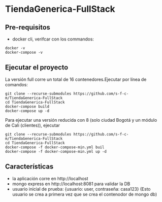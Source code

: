 # TiendaGenerica-FullStack

## Pre-requisitos
- docker cli, verifcar con los commandos:
```Shell
docker -v
docker-compose -v
```

## Ejecutar el proyecto
La versión full corre un total de 16 contenedores.Ejecutar por línea de comandos:
```Shell
git clone --recurse-submodules https://github.com/s-f-c-m/TiendaGenerica-FullStack
cd TiendaGenerica-FullStack
docker-compose build
docker-compose up -d
```
Para ejecutar una versión reducida con 8 (solo ciudad Bogotá y un módulo de Cali (clientes)), ejecutar
```Shell
git clone --recurse-submodules https://github.com/s-f-c-m/TiendaGenerica-FullStack
cd TiendaGenerica-FullStack
docker-compose -f docker-compose-min.yml buil
docker-compose -f docker-compose-min.yml up -d
```
## Características
- la aplicación corre en http://localhost
- mongo express en http://localhost:8081 para validar la DB
- usuario inicial de prueba: {usuario: user, contraseña: casa123} (Esto usuario se crea a primera vez que se crea el contenodor de mongo db)
